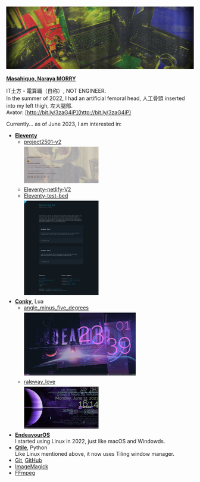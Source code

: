 ![](https://raw.githubusercontent.com/dollplayer2501/dollplayer2501/main/IMG_4604_twitter.png)

**[Masahiquo, Naraya MORRY](https://twitter.com/dollplayer2501)**

IT土方・電算職（自称）, NOT ENGINEER.  
In the summer of 2022, I had an artificial femoral head, 人工骨頭 inserted into my left thigh, 左大腿部.  
Avator: [http://bit.ly/3zaG4iP](http://bit.ly/3zaG4iP)

Currently... as of June 2023, I am interested in:

- **[Eleventy](https://www.11ty.dev/)**
    - [project2501-v2](https://github.com/dollplayer2501/project2501-v2)  
    <a href="https://github.com/dollplayer2501/project2501-v2"><img src="https://raw.githubusercontent.com/dollplayer2501/project2501-v2/main/screenshot.png" width="200" vspace="5"></a>
    - [Eleventy-netlify-V2](https://github.com/dollplayer2501/Eleventy-netlify-V2)
    - [Eleventy-test-bed](https://github.com/dollplayer2501/Eleventy-test-bed)  
    <a href="https://github.com/dollplayer2501/Eleventy-test-bed"><img src="https://raw.githubusercontent.com/dollplayer2501/Eleventy-test-bed/main/screenshot.png" width="200" vspace="5">
- **[Conky](https://conky.cc/)**, Lua
    - [angle_minus_five_degrees](https://github.com/dollplayer2501/angle_minus_five_degrees)  
    <a href="https://github.com/dollplayer2501/angle_minus_five_degrees"><img src="https://raw.githubusercontent.com/dollplayer2501/angle_minus_five_degrees/main/_screenshots/screenshot__default.png" width="300" vspace="5"></a>
    - [raleway_love](https://github.com/dollplayer2501/raleway_love)  
    <a href="https://github.com/dollplayer2501/raleway_love"><img src="https://raw.githubusercontent.com/dollplayer2501/raleway_love/main/EndeavourOS_Qtile_2023-06-12_16-14-33.png" width="200" vspace="5">
- **[EndeavourOS](https://endeavouros.com/)**  
    I started using Linux in 2022, just like macOS and Windowds.
- **[Qtile](http://qtile.org/)**, Python  
    Like Linux mentioned above, it now uses Tiling window manager.
- [Git](https://git-scm.com/), [GitHub](https://github.com/)
- [ImageMagick](https://imagemagick.org/index.php)
- [FFmpeg](https://ffmpeg.org/)
